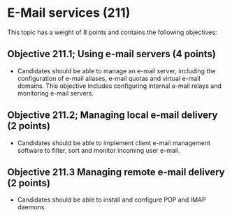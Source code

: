 # E-Mail services (211)

This topic has a weight of 8 points and contains the following
objectives:

##  Objective 211.1; Using e-mail servers (4 points)

-   Candidates should be able to manage an e-mail server, including the
    configuration of e-mail aliases, e-mail quotas and virtual e-mail
    domains. This objective includes configuring internal e-mail relays
    and monitoring e-mail servers.

##  Objective 211.2; Managing local e-mail delivery (2 points)

-   Candidates should be able to implement client e-mail management
    software to filter, sort and monitor incoming user e-mail.

##  Objective 211.3 Managing remote e-mail delivery (2 points)

-   Candidates should be able to install and configure POP and IMAP
    daemons.

